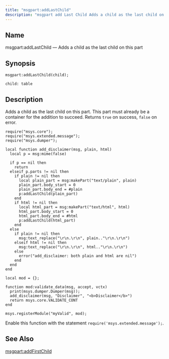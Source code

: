 ```yaml
---
title: "msgpart:addLastChild"
description: "msgpart add Last Child Adds a child as the last child on this part msgpart add Last Child child Adds a child as the last child on this part This part must already be a container for the addition to succeed Returns true on success false on error Example 15..."
---
```


<a name="lua.ref.msgpart_addLastChild"></a> 
## Name

msgpart:addLastChild — Adds a child as the last child on this part

<a name="idp25680352"></a> 
## Synopsis

`msgpart:addLastChild(child);`

`child: table`<a name="idp25682992"></a> 
## Description

Adds a child as the last child on this part. This part must already be a container for the addition to succeed. Returns `true` on success, `false` on error.

<a name="lua.ref.msgpart_addLastChild.example"></a> 


```
require("msys.core");
require("msys.extended.message");
require("msys.dumper");

local function add_disclaimer(msg, plain, html)
  local p = msg:mime(false)

  if p == nil then
    return
  elseif p.parts != nil then
    if plain != nil then
      local plain_part = msg:makePart("text/plain", plain)
      plain_part.body_start = 0
      plain_part.body_end = #plain
      p:addLastChild(plain_part)
    end
    if html != nil then
      local html_part = msg:makePart("text/html", html)
      html_part.body_start = 0
      html_part.body_end = #html
      p:addLastChild(html_part)
    end
  else
    if plain != nil then
      msg:text_replace("\r\n.\r\n", plain.."\r\n.\r\n")
    elseif html != nil then
      msg:text_replace("\r\n.\r\n", html.."\r\n.\r\n")
    else
      error("add_disclaimer: both plain and html are nil")
    end
  end
end

local mod = {};

function mod:validate_data(msg, accept, vctx)
  print(msys.dumper.Dumper(msg));
  add_disclaimer(msg, "Disclaimer", "<b>Disclaimer</b>")
  return msys.core.VALIDATE_CONT
end

msys.registerModule("myValid", mod);
```

Enable this function with the statement `require('msys.extended.message');`.

<a name="idp25690832"></a> 
## See Also

[msgpart:addFirstChild](/momentum/3/3-reference/3-reference-lua-ref-msgpart-add-first-child)